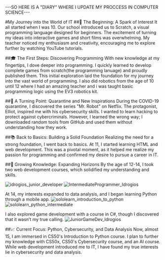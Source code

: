 ---SO HERE IS A "DIARY" WHERE I UPDATE MY PROCCESS IN COMPUTER SCIENCE---

#My Journey into the World of IT
##🚀 The Beginning: A Spark of Interest
It all started when I was 10. Our school introduced us to Scratch, a visual programming language designed for beginners. The excitement of turning my ideas into interactive games and short films was overwhelming. My teacher noticed my enthusiasm and creativity, encouraging me to explore further by watching YouTube tutorials.

##🎓 The First Steps: Discovering Programming
With new knowledge at my fingertips, I dove deeper into programming. I quickly learned to develop complete games from scratch(the programming lanuage) and proudly published them. This initial exploration laid the foundation for my journey into the vast world of programming. I also did robotics from the age of 10 until 12 where I had an amazing teacher and i was taught basic programming logic using the EV3 robotics kit.

##🦠 A Turning Point: Quarantine and New Inspirations
During the COVID-19 quarantine, I discovered the series "Mr. Robot" on Netflix. The protagonist, Elliot, inspired me with his cybersecurity skills. I wanted to learn hacking to protect against cybercriminals. However, I learned the wrong way; I downloaded random tools from GitHub and used them without understanding how they work.

##📚 Back to Basics: Building a Solid Foundation
Realizing the need for a strong foundation, I went back to basics. At 11, I started learning HTML and web development. This was a pivotal moment, as it helped me realize my passion for programming and confirmed my desire to pursue a career in IT.

##🧠 Growing Knowledge: Expanding Horizons
By the age of 12-14, I took two web development courses, which solidified my understanding and skills.

![idrogios_junior_developer](https://github.com/user-attachments/assets/2b5e5307-6736-46ef-9fd8-de83b156f531)
![IntermediateProgrammer_Idrogios](https://github.com/user-attachments/assets/1cd8a036-b4e2-4075-9dd7-575ead6bbfbf)


 At 14, my interests expanded to data analysis, and I began learning Python through a mobile app.
 ![sololearn_introduction_to_python](https://github.com/user-attachments/assets/22ddf442-a536-49bb-8613-e384c5e0503d)
![sololearn_python_intermediate](https://github.com/user-attachments/assets/5d25deb0-1758-45ba-99eb-fb3977288857)

 I also explored game development with a course in C#, though I discovered that it wasn’t my true calling.
 ![JuniorGameDev_Idrogios](https://github.com/user-attachments/assets/86972c8c-c2ed-4e35-b53a-78f213d05306)


##📈 Current Focus: Python, Cybersecurity, and Data Analysis
Now, almost 15, I am immersed in CS50's Introduction to Python course. I plan to further my knowledge with CS50x, CS50's Cybersecurity course, and an AI course. While web development introduced me to IT, I have found my true interests lie in cybersecurity and data analysis.


